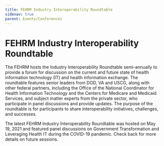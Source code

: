 ```yaml
---
title: FEHRM Industry Interoperability Roundtable
sidenav: true
parent: Events/Conferences
---
```

# FEHRM Industry Interoperability Roundtable

The FEHRM hosts the Industry Interoperability Roundtable semi-annually to provide a forum for discussion on the current and future state of health information technology (IT) and health information exchange. The roundtable features senior leaders from DOD, VA and USCG, along with other federal partners, including the Office of the National Coordinator for Health Information Technology and the Centers for Medicare and Medicaid Services, and subject matter experts from the private sector, who participate in panel discussions and provide updates. The purpose of the roundtable is for participants to share interoperability initiatives, challenges, and successes.

The latest FEHRM Industry Interoperability Roundtable was hosted on May 19, 2021 and featured panel discussions on Government Transformation and Leveraging Health IT during the COVID-19 pandemic. Check back for more details on future sessions.